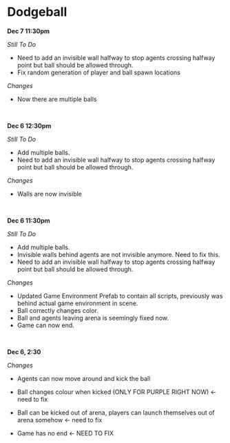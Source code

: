 # Dodgeball
**Dec 7 11:30pm**

*Still To Do*

- Need to add an invisible wall halfway to stop agents crossing halfway point but ball should be allowed through.
- Fix random generation of player and ball spawn locations

*Changes*

- Now there are multiple balls

</br>



**Dec 6 12:30pm**

*Still To Do*

- Add multiple balls.
- Need to add an invisible wall halfway to stop agents crossing halfway point but ball should be allowed through.

*Changes*

- Walls are now invisible

</br>


**Dec 6 11:30pm**

*Still To Do*

- Add multiple balls.
- Invisible walls behind agents are not invisible anymore. Need to fix this.
- Need to add an invisible wall halfway to stop agents crossing halfway point but ball should be allowed through.

*Changes*

- Updated Game Environment Prefab to contain all scripts, previously was behind actual game environment in scene.
- Ball correctly changes color.
- Ball and agents leaving arena is seemingly fixed now.
- Game can now end.



</br>

**Dec 6, 2:30**

*Changes*

- Agents can now move around and kick the ball

- Ball changes colour when kicked (ONLY FOR PURPLE RIGHT NOW) <- need to fix

- Ball can be kicked out of arena, players can launch themselves out of arena somehow <- need to fix

- Game has no end <- NEED TO FIX
